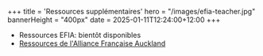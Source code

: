 +++
title = 'Ressources supplémentaires'
hero = "/images/efia-teacher.jpg"
bannerHeight = "400px"
date = 2025-01-11T12:24:00+12:00
+++

- Ressources EFIA: bientôt disponibles
- [Ressources de l'Alliance Française Auckland](https://www.alliance-francaise.co.nz/resources-and-services/additional-resources/)
